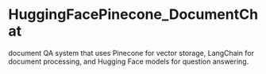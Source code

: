 # HuggingFacePinecone_DocumentChat
 document QA system that uses Pinecone for vector storage, LangChain for document processing, and Hugging Face models for question answering.
